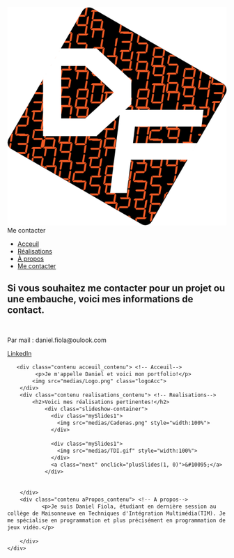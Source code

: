 
<!DOCTYPE html>
<html lang="en" dir="ltr">
<head>
  <meta charset="utf-8">
  <title>Portfolio</title>
  <link rel="stylesheet" href="css/style.css">
  <link href="https://fonts.googleapis.com/css?family=Alegreya+Sans|Anton&display=swap" rel="stylesheet">
    <!--<link rel="stylesheet" href="https://maxcdn.bootstrapcdn.com/bootstrap/3.4.1/css/bootstrap.min.css"> -->
  <meta name="viewport" content="width=device-width, initial-scale=1.0">

  <!--<script src="https://kit.fontawesome.com/f571191d00.js" crossorigin="anonymous"></script> -->
</head>
<body>
    <div class="container">
        <div class="img"><!-- Logo -->
            <img src="medias/Logo.png" class="logo">
        </div>
        <div class="title">Me contacter</div> <!-- Titre -->
        <div class="navigation"> <!-- Menu de navigation -->
        <ul>
            <li class="liNorm"><a href="#" class="acceuil">Acceuil</a></li>
            <li class="liNorm"><a href="#" class="realisations">Réalisations</a></li>
            <li class="liNorm"><a href="#" class="aPropos">À propos</a></li>
            <li class="liNorm"><a href="#" class="meContacter">Me contacter</a></li>
        </ul>
        </div>
        <div class="contenu meContacter_contenu"> <!-- Me contacter-->
                <h2>Si vous souhaitez me contacter pour un projet ou une embauche, voici mes informations de contact.</h2>
                <br>
                <p class="contenu_texte"> Par mail : daniel.fiola@oulook.com <br> </p>
                <a href="https://www.linkedin.com/in/daniel-fiola" target="_blank">LinkedIn</a>
        </div>
        
       <div class="contenu acceuil_contenu"> <!-- Acceuil-->
             <p>Je m'appelle Daniel et voici mon portfolio!</p>
            <img src="medias/Logo.png" class="logoAcc">
        </div>
        <div class="contenu realisations_contenu"> <!-- Realisations-->
            <h2>Voici mes réalisations pertinentes!</h2>
                <div class="slideshow-container">
                  <div class="mySlides1">
                    <img src="medias/Cadenas.png" style="width:100%">
                  </div>

                  <div class="mySlides1">
                    <img src="medias/TDI.gif" style="width:100%">
                  </div>
                  <a class="next" onclick="plusSlides(1, 0)">&#10095;</a>
                </div>
        
        
        </div>
        <div class="contenu aPropos_contenu"> <!-- A propos-->
               <p>Je suis Daniel Fiola, étudiant en dernière session au collège de Maisonneuve en Techniques d'Intégration Multimédia(TIM). Je me spécialise en programmation et plus précisément en programmation de jeux vidéo.</p> 
               
        </div>
    </div>
</body>    
<footer>
    <script src="https://ajax.googleapis.com/ajax/libs/jquery/3.4.1/jquery.min.js"></script>
  <script src="https://maxcdn.bootstrapcdn.com/bootstrap/3.4.1/js/bootstrap.min.js"></script>
  <script src="js/jquery-3.5.0.js"></script>
  <script src="js/scripts.js"></script>
</footer>
</html>
